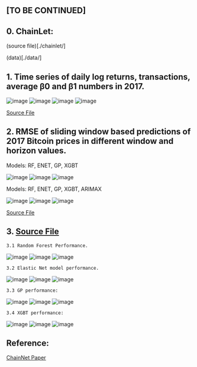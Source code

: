 ## [TO BE CONTINUED]

## 0. ChainLet:

   (source file)[./chainlet/]

   (data)[./data/]

## 1. Time series of daily log returns, transactions, average β0 and β1 numbers in 2017.
   
![image](./paper_result/experiment_data/data_2017_total_tx_log.jpg)
![image](./paper_result/experiment_data/data_2017_total_tx.jpg)
![image](./paper_result/experiment_data/betti_0.jpg)
![image](./paper_result/experiment_data/betti_1.jpg)

[Source File](./paper_result/experiment_data/fig2.ipynb)

## 2. RMSE of sliding window based predictions of 2017 Bitcoin prices in different window and horizon values.

Models: RF, ENET, GP, XGBT

![image](./paper_result/experiment_rmse/version_12_14_09_10/WINDOW_3_4.png)
![image](./paper_result/experiment_rmse/version_12_14_09_10/WINDOW_5_4.png)
![image](./paper_result/experiment_rmse/version_12_14_09_10/WINDOW_7_4.png)

Models: RF, ENET, GP, XGBT, ARIMAX

![image](./paper_result/experiment_rmse/version_12_14_09_10/WINDOW_3_5.png)
![image](./paper_result/experiment_rmse/version_12_14_09_10/WINDOW_5_5.png)
![image](./paper_result/experiment_rmse/version_12_14_09_10/WINDOW_7_5.png)

[Source File](./paper_result/experiment_rmse/rmse_models.py)

## 3. [Source File](./paper_result/models_performance/models_performance.py)

    3.1 Random Forest Performance.

![image](./paper_result/models_performance/performance/performance_fixed_parameter/rf_window_3.png)
![image](./paper_result/models_performance/performance/performance_fixed_parameter/rf_window_5.png)
![image](./paper_result/models_performance/performance/performance_fixed_parameter/rf_window_7.png)

    3.2 Elastic Net model performance.

![image](./paper_result/models_performance/performance/performance_fixed_parameter/enet_window_3.png)
![image](./paper_result/models_performance/performance/performance_fixed_parameter/enet_window_5.png)
![image](./paper_result/models_performance/performance/performance_fixed_parameter/enet_window_7.png)
    
    3.3 GP performance:

![image](./paper_result/models_performance/performance/performance_fixed_parameter/gp_window_3.png)
![image](./paper_result/models_performance/performance/performance_fixed_parameter/gp_window_5.png)
![image](./paper_result/models_performance/performance/performance_fixed_parameter/gp_window_7.png)

    3.4 XGBT performance:

![image](./paper_result/models_performance/performance/performance_fixed_parameter/xgbt_window_3.png)
![image](./paper_result/models_performance/performance/performance_fixed_parameter/xgbt_window_5.png)
![image](./paper_result/models_performance/performance/performance_fixed_parameter/xgbt_window_7.png)



## Reference:

[ChainNet Paper](https://arxiv.org/pdf/1908.06971)
